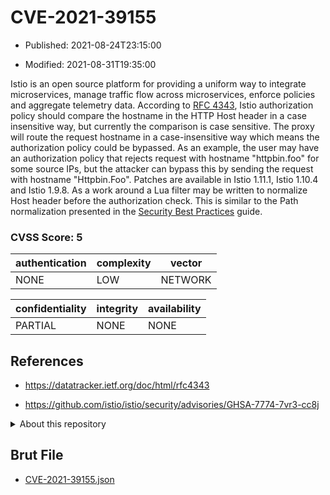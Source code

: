# CVE-2021-39155

- Published: 2021-08-24T23:15:00

- Modified: 2021-08-31T19:35:00

Istio is an open source platform for providing a uniform way to integrate microservices, manage traffic flow across microservices, enforce policies and aggregate telemetry data. According to [RFC 4343](https://datatracker.ietf.org/doc/html/rfc4343), Istio authorization policy should compare the hostname in the HTTP Host header in a case insensitive way, but currently the comparison is case sensitive. The proxy will route the request hostname in a case-insensitive way which means the authorization policy could be bypassed. As an example, the user may have an authorization policy that rejects request with hostname "httpbin.foo" for some source IPs, but the attacker can bypass this by sending the request with hostname "Httpbin.Foo". Patches are available in Istio 1.11.1, Istio 1.10.4 and Istio 1.9.8. As a work around a Lua filter may be written to normalize Host header before the authorization check. This is similar to the Path normalization presented in the [Security Best Practices](https://istio.io/latest/docs/ops/best-practices/security/#case-normalization) guide.

### CVSS Score: **5**

| authentication | complexity | vector |
| --- | --- | --- |
| NONE | LOW | NETWORK |

| confidentiality | integrity | availability |
| --- | --- | --- |
| PARTIAL | NONE | NONE |

## References

* https://datatracker.ietf.org/doc/html/rfc4343

* https://github.com/istio/istio/security/advisories/GHSA-7774-7vr3-cc8j

<details>
<summary>About this repository</summary> 

  This repository is part of the project [Live Hack CVE](https://github.com/Live-Hack-CVE). Main website can be found [www.live-hack.org](https://www.live-hack.org) 
  
  Made by [Sn0wAlice](https://github.com/Sn0wAlice) for the people that care about security and need to have a feed of the latest CVEs. Hope you enjoy it, don't forget to star the repo and follow me on [Twitter](https://twitter.com/Sn0wAlice) and [Github](https://github.com/Sn0wAlice). And that is my [personnal website](https://www.alice-snow.me/)

  - [Home Page](https://github.com/Live-Hack-CVE)
  - [Framework](https://github.com/Live-Hack-CVE/cve-framework)
  - [CVE database](https://github.com/Live-Hack-CVE/full_database)
  - [Changelog](https://github.com/Live-Hack-CVE/Changelog)
</details>

## Brut File

* [CVE-2021-39155.json](https://raw.githubusercontent.com/Live-Hack-CVE/full_database/main/cves/2021/CVE-2021-39155.json)

